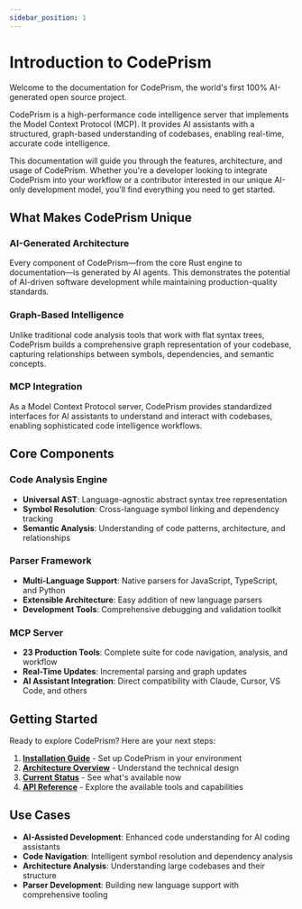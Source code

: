 ```yaml
---
sidebar_position: 1
---
```


# Introduction to CodePrism

Welcome to the documentation for CodePrism, the world's first 100% AI-generated open source project.

CodePrism is a high-performance code intelligence server that implements the Model Context Protocol (MCP). It provides AI assistants with a structured, graph-based understanding of codebases, enabling real-time, accurate code intelligence.

This documentation will guide you through the features, architecture, and usage of CodePrism. Whether you're a developer looking to integrate CodePrism into your workflow or a contributor interested in our unique AI-only development model, you'll find everything you need to get started.

## What Makes CodePrism Unique

### AI-Generated Architecture
Every component of CodePrism—from the core Rust engine to documentation—is generated by AI agents. This demonstrates the potential of AI-driven software development while maintaining production-quality standards.

### Graph-Based Intelligence
Unlike traditional code analysis tools that work with flat syntax trees, CodePrism builds a comprehensive graph representation of your codebase, capturing relationships between symbols, dependencies, and semantic concepts.

### MCP Integration
As a Model Context Protocol server, CodePrism provides standardized interfaces for AI assistants to understand and interact with codebases, enabling sophisticated code intelligence workflows.

## Core Components

### Code Analysis Engine
- **Universal AST**: Language-agnostic abstract syntax tree representation
- **Symbol Resolution**: Cross-language symbol linking and dependency tracking  
- **Semantic Analysis**: Understanding of code patterns, architecture, and relationships

### Parser Framework
- **Multi-Language Support**: Native parsers for JavaScript, TypeScript, and Python
- **Extensible Architecture**: Easy addition of new language parsers
- **Development Tools**: Comprehensive debugging and validation toolkit

### MCP Server
- **23 Production Tools**: Complete suite for code navigation, analysis, and workflow
- **Real-Time Updates**: Incremental parsing and graph updates
- **AI Assistant Integration**: Direct compatibility with Claude, Cursor, VS Code, and others

## Getting Started

Ready to explore CodePrism? Here are your next steps:

1. **[Installation Guide](./GETTING_STARTED.md)** - Set up CodePrism in your environment
2. **[Architecture Overview](./Architecture.md)** - Understand the technical design
3. **[Current Status](./CURRENT_STATUS.md)** - See what's available now
4. **[API Reference](./API_Reference.md)** - Explore the available tools and capabilities

## Use Cases

- **AI-Assisted Development**: Enhanced code understanding for AI coding assistants
- **Code Navigation**: Intelligent symbol resolution and dependency analysis
- **Architecture Analysis**: Understanding large codebases and their structure
- **Parser Development**: Building new language support with comprehensive tooling
